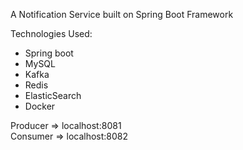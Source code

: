 A Notification Service built on Spring Boot Framework

Technologies Used:
- Spring boot
- MySQL
- Kafka
- Redis
- ElasticSearch
- Docker

Producer => localhost:8081
<br>
Consumer => localhost:8082